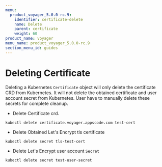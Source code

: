 ```yaml
---
menu:
  product_voyager_5.0.0-rc.9:
    identifier: certificate-delete
    name: Delete
    parent: certificate
    weight: 60
product_name: voyager
menu_name: product_voyager_5.0.0-rc.9
section_menu_id: guides
---
```

# Deleting Certificate

Deleting a Kubernetes `Certificate` object will only delete the certificate CRD from Kubernetes.
It will not delete the obtained certificate and user account secret from Kubernetes. User have to manually delete these secrets for complete cleanup.

 - Delete Certificate crd.
```console
kubectl delete certificate.voyager.appscode.com test-cert
```

 - Delete Obtained Let's Encrypt tls certificate
```console
kubectl delete secret tls-test-cert
```

 - Delete Let's Encrypt user account `Secret`
```console
kubectl delete secret test-user-secret
```
